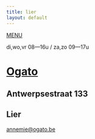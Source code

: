 ```yaml
---
title: lier
layout: default
---
```


<a href="/menu.pdf">MENU</a>

di,wo,vr 08&mdash;16u / za,zo 09&mdash;17u

# [Ogato](/)

## Antwerpsestraat 133
## Lier

<a href="mailto:annemie@ogato.be">annemie@ogato.be</a>

